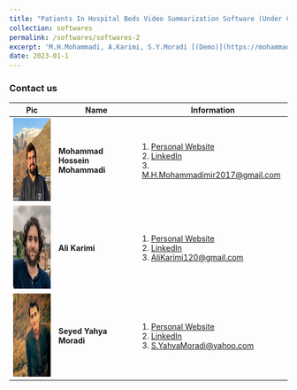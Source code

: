 ```yaml
---
title: "Patients In Hospital Beds Video Summarization Software (Under Construction!)"
collection: softwares
permalink: /softwares/softwares-2
excerpt: 'M.H.Mohammadi, A.Karimi, S.Y.Moradi [(Demo)](https://mohammadimh76.github.io//softwares/softwares-2)'
date: 2023-01-1
---
```




### Contact us

| Pic            | Name   |    Information    |
| --------         | ------ | -----------|
| <img width="150" height="150" src='/images/Profile.png'>    | <b>Mohammad Hossein Mohammadi</b>   | 1. <a href="http://mohammadimh76.github.io/" target="_blank">Personal Website</a> <br> 2. <a href="https://www.linkedin.com/in/mohammadimh76/" target="_blank">LinkedIn</a> <br> 3. M.H.Mohammadimir2017@gmail.com              | 
| <img width="150" height="150" src='/images/AliKarimi.png'>    | <b>Ali Karimi</b>  | 1. <a href="https://alikarimi120.github.io/" target="_blank">Personal Website</a> <br> 2. <a href="https://www.linkedin.com/in/alikarimi120/" target="_blank">LinkedIn</a> <br> 3. AliKarimi120@gmail.com       |
| <img width="150" height="150" src='/images/SeyedYahyaMoradi.png'>    | <b>Seyed Yahya Moradi</b>  | 1. <a href="https://about.me/smoradi" target="_blank">Personal Website</a> <br> 2. <a href="https://www.linkedin.com/in/seyed-yahya-moradi-39138685/" target="_blank">LinkedIn</a> <br> 3. S.YahyaMoradi@yahoo.com       |
